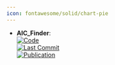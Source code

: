 ```yaml
---
icon: fontawesome/solid/chart-pie
---
```


- **AIC_Finder**:   
	[![Code](https://img.shields.io/github/stars/dahvida/AIC_Finder?style=for-the-badge&logo=github)](https://github.com/dahvida/AIC_Finder)  
	[![Last Commit](https://img.shields.io/github/last-commit/dahvida/AIC_Finder?style=for-the-badge&logo=github)](https://github.com/dahvida/AIC_Finder)  
	[![Publication](https://img.shields.io/badge/Publication-Citations:N/A-blue?style=for-the-badge&logo=bookstack)](acscentsci.3c01517)  
